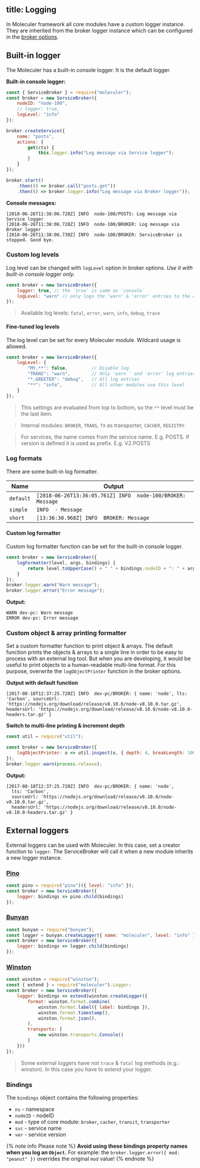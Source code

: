 title: Logging
---
In Moleculer framework all core modules have a custom logger instance. They are inherited from the broker logger instance which can be configured in the [broker options](broker.html#Broker-options).

## Built-in logger
The Moleculer has a built-in console logger. It is the default logger.

**Built-in console logger:**
```js
const { ServiceBroker } = require("moleculer");
const broker = new ServiceBroker({
    nodeID: "node-100",
    // logger: true,
    logLevel: "info"
});

broker.createService({
    name: "posts",
    actions: {
        get(ctx) {
            this.logger.info("Log message via Service logger");
        }
    }
});

broker.start()
    .then(() => broker.call("posts.get"))
    .then(() => broker.logger.info("Log message via Broker logger"));
```

**Console messages:**
```
[2018-06-26T11:38:06.728Z] INFO  node-100/POSTS: Log message via Service logger
[2018-06-26T11:38:06.728Z] INFO  node-100/BROKER: Log message via Broker logger
[2018-06-26T11:38:06.730Z] INFO  node-100/BROKER: ServiceBroker is stopped. Good bye.
```

### Custom log levels
Log level can be changed with `logLevel` option in broker options. _Use it with built-in console logger only._

```js
const broker = new ServiceBroker({
    logger: true, // the `true` is same as `console`
    logLevel: "warn" // only logs the 'warn' & 'error' entries to the console
});
```

> Available log levels: `fatal`, `error`, `warn`, `info`, `debug`, `trace`

#### Fine-tuned log levels
The log level can be set for every Moleculer module. Wildcard usage is allowed.
```js
const broker = new ServiceBroker({
    logLevel: {
        "MY.**": false,         // Disable log
        "TRANS": "warn",        // Only 'warn ' and 'error' log entries
        "*.GREETER": "debug",   // All log entries
        "**": "info",           // All other modules use this level
    }
});
```

>This settings are evaluated from top to bottom, so the `**` level must be the last item.

>Internal modules: `BROKER`, `TRANS`, `TX` as transporter, `CACHER`, `REGISTRY`.

>For services, the name comes from the service name. E.g. POSTS. If version is defined it is used as prefix. E.g. V2.POSTS

### Log formats
There are some built-in log formatter.

| Name | Output |
|----------|-----------|
| `default` | `[2018-06-26T13:36:05.761Z] INFO  node-100/BROKER: Message` |
| `simple`  | `INFO  - Message` |
| `short`   | `[13:36:30.968Z] INFO  BROKER: Message` |

#### Custom log formatter
Custom log formatter function can be set for the built-in console logger.

```js
const broker = new ServiceBroker({ 
    logFormatter(level, args, bindings) {
        return level.toUpperCase() + " " + bindings.nodeID + ": " + args.join(" ");
    }
});
broker.logger.warn("Warn message");
broker.logger.error("Error message");
```
**Output:**
```
WARN dev-pc: Warn message
ERROR dev-pc: Error message
```

### Custom object & array printing formatter
Set a custom formatter function to print object & arrays. The default function prints the objects & arrays to a single line in order to be easy to process with an external log tool. But when you are developing, it would be useful to print objects to a human-readable multi-line format. For this purpose, overwrite the `logObjectPrinter` function in the broker options.

**Output with default function**
```
[2017-08-18T12:37:25.720Z] INFO  dev-pc/BROKER: { name: 'node', lts: 'Carbon', sourceUrl: 'https://nodejs.org/download/release/v8.10.0/node-v8.10.0.tar.gz', headersUrl: 'https://nodejs.org/download/release/v8.10.0/node-v8.10.0-headers.tar.gz' }
```

**Switch to multi-line printing & increment depth**
```js
const util = require("util");

const broker = new ServiceBroker({  
    logObjectPrinter: o => util.inspect(o, { depth: 4, breakLength: 100 })
});
broker.logger.warn(process.release);
```
**Output:**
```
[2017-08-18T12:37:25.720Z] INFO  dev-pc/BROKER: { name: 'node',
  lts: 'Carbon',
  sourceUrl: 'https://nodejs.org/download/release/v8.10.0/node-v8.10.0.tar.gz',
  headersUrl: 'https://nodejs.org/download/release/v8.10.0/node-v8.10.0-headers.tar.gz' }
```

## External loggers
External loggers can be used with Moleculer. In this case, set a creator function to `logger`. The ServiceBroker will call it when a new module inherits a new logger instance.

### **[Pino](http://getpino.io/)**
```js
const pino = require("pino")({ level: "info" });
const broker = new ServiceBroker({ 
    logger: bindings => pino.child(bindings)
});
```

### **[Bunyan](https://github.com/trentm/node-bunyan)**
```js
const bunyan = require("bunyan");
const logger = bunyan.createLogger({ name: "moleculer", level: "info" });
const broker = new ServiceBroker({ 
    logger: bindings => logger.child(bindings)
});
```

### **[Winston](https://github.com/winstonjs/winston)**
```js
const winston = require("winston");
const { extend } = require("moleculer").Logger;
const broker = new ServiceBroker({ 
    logger: bindings => extend(winston.createLogger({
        format: winston.format.combine(
            winston.format.label({ label: bindings }),
            winston.format.timestamp(),
            winston.format.json(),
        ),
        transports: [
            new winston.transports.Console()
        ]
    }))
});
```
> Some external loggers have not `trace` & `fatal` log methods (e.g.: winston). In this case you have to extend your logger.

### Bindings
The `bindings` object contains the following properties:
- `ns` - namespace
- `nodeID` - nodeID
- `mod` - type of core module: `broker`, `cacher`, `transit`, `transporter`
- `svc` - service name
- `ver` - service version

{% note info Please note %}
**Avoid using these bindings property names when you log an `Object`.**
For example: the `broker.logger.error({ mod: "peanut" })` overrides the original `mod` value!
{% endnote %}
